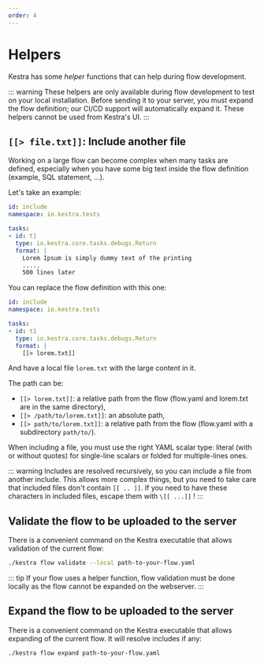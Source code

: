```yaml
---
order: 4
---
```


# Helpers

Kestra has some _helper_ functions that can help during flow development.

::: warning
These helpers are only available during flow development to test on your local installation.
Before sending it to your server, you must expand the flow definition; our CI/CD support will automatically expand it.
These helpers cannot be used from Kestra's UI.
:::
  
## `[[> file.txt]]`: Include another file

Working on a large flow can become complex when many tasks are defined, especially when you have some big text inside the flow definition (example, SQL statement, ...).

Let's take an example: 
```yaml
id: include
namespace: io.kestra.tests

tasks:
- id: t1
  type: io.kestra.core.tasks.debugs.Return
  format: |
    Lorem Ipsum is simply dummy text of the printing 
    .....
    500 lines later
``` 

You can replace the flow definition with this one: 
```yaml
id: include
namespace: io.kestra.tests

tasks:
- id: t1
  type: io.kestra.core.tasks.debugs.Return
  format: |
    [[> lorem.txt]]
``` 
And have a local file `lorem.txt` with the large content in it. 

The path can be:
* `[[> lorem.txt]]`: a relative path from the flow (flow.yaml and lorem.txt are in the same directory),
* `[[> /path/to/lorem.txt]]`: an absolute path,
* `[[> path/to/lorem.txt]]`: a relative path from the flow (flow.yaml with a subdirectory `path/to/`).

When including a file, you must use the right YAML scalar type: literal (with or without quotes) for single-line scalars or folded for multiple-lines ones.


::: warning
Includes are resolved recursively, so you can include a file from another include. 
This allows more complex things, but you need to take care that included files don't contain `[[ .. ]]`. If you need to have these characters in included files, escape them with `\[[ ...]]` !
:::


## Validate the flow to be uploaded to the server

There is a convenient command on the Kestra executable that allows validation of the current flow:

```bash
./kestra flow validate --local path-to-your-flow.yaml 
```
::: tip
If your flow uses a helper function, flow validation must be done locally as the flow cannot be expanded on the webserver.
:::


## Expand the flow to be uploaded to the server

There is a convenient command on the Kestra executable that allows expanding of the current flow. It will resolve includes if any:

```bash
./kestra flow expand path-to-your-flow.yaml 
```
